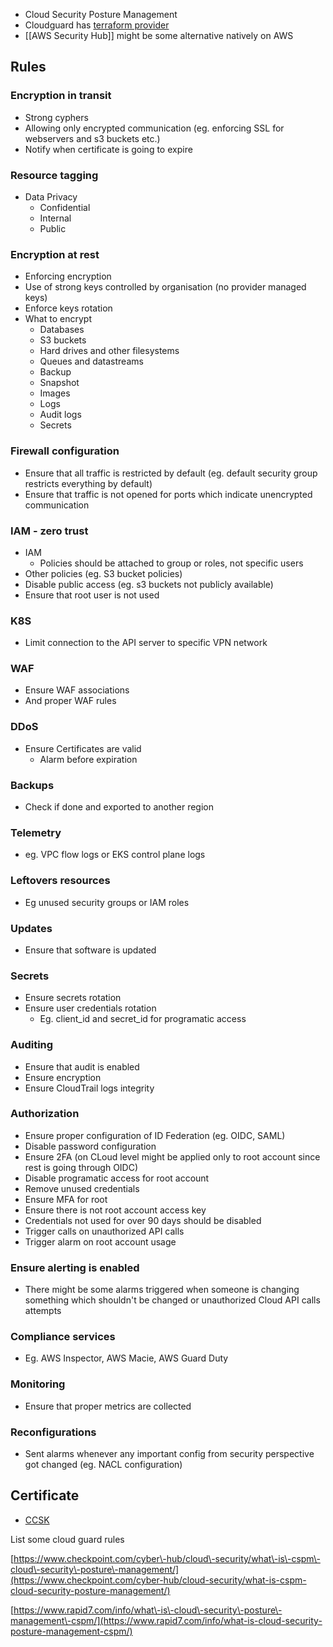 - Cloud Security Posture Management
- Cloudguard has [terraform provider](https://registry.terraform.io/providers/dome9/dome9/latest/docs)
- [[AWS Security Hub]] might be some alternative natively on AWS

## Rules

### Encryption in transit
- Strong cyphers
- Allowing only encrypted communication \(eg. enforcing SSL for webservers and s3 buckets etc.\) 
- Notify when certificate is going to expire

### Resource tagging
- Data Privacy
	- Confidential
	- Internal
	- Public
 
### Encryption at rest
- Enforcing encryption 
- Use of strong keys controlled by organisation \(no provider managed keys\) 
- Enforce keys rotation
- What to encrypt
	- Databases 
	- S3 buckets
	- Hard drives and other filesystems
	- Queues and datastreams
	- Backup
	- Snapshot
	- Images
	- Logs
	- Audit logs
	- Secrets
 
### Firewall configuration
- Ensure that all traffic is restricted by default \(eg. default security group restricts everything by default\)
- Ensure that traffic is not opened for ports which indicate unencrypted communication
	
### IAM - zero trust 
- IAM
	- Policies should be attached to group or roles, not specific users
- Other policies \(eg. S3 bucket policies\)
- Disable public access \(eg. s3 buckets not publicly available\) 
- Ensure that root user is not used

### K8S
- Limit connection to the API server to specific VPN network

### WAF
- Ensure WAF associations
- And proper WAF rules
	
### DDoS
- Ensure Certificates are valid
    - Alarm before expiration

### Backups
- Check if done and exported to another region

### Telemetry
- eg. VPC flow logs or EKS control plane logs 

### Leftovers resources
- Eg unused security groups or IAM roles

### Updates
- Ensure that software is updated 

### Secrets
- Ensure secrets rotation 
- Ensure user credentials rotation
    - Eg. client\_id and secret\_id for programatic access
	
### Auditing
- Ensure that audit is enabled 
- Ensure encryption
- Ensure CloudTrail logs integrity

### Authorization
- Ensure proper configuration of ID Federation \(eg. OIDC, SAML\) 
- Disable password configuration
- Ensure 2FA \(on CLoud level might be applied only to root account since rest is going through OIDC\) 
- Disable programatic access for root account
- Remove unused credentials
- Ensure MFA for root
- Ensure there is not root account access key
- Credentials not used for over 90 days should be disabled
- Trigger calls on unauthorized API calls
- Trigger alarm on root account usage

### Ensure alerting is enabled
- There might be some alarms triggered when someone is changing something which shouldn't be changed or unauthorized Cloud API calls attempts

### Compliance services
- Eg. AWS Inspector, AWS Macie, AWS Guard Duty 

### Monitoring
- Ensure that proper metrics are collected 

### Reconfigurations
- Sent alarms whenever any important config from security perspective got changed (eg. NACL configuration)

## Certificate 
- [CCSK](https://cloudsecurityalliance.org/education/ccsk/)

List some cloud guard rules

[https://www.checkpoint.com/cyber\-hub/cloud\-security/what\-is\-cspm\-cloud\-security\-posture\-management/](https://www.checkpoint.com/cyber-hub/cloud-security/what-is-cspm-cloud-security-posture-management/)

[https://www.rapid7.com/info/what\-is\-cloud\-security\-posture\-management\-cspm/](https://www.rapid7.com/info/what-is-cloud-security-posture-management-cspm/)
